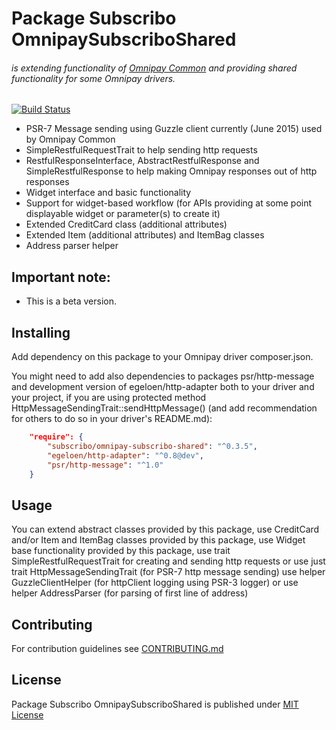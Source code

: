 # Package Subscribo OmnipaySubscriboShared 

###### is extending functionality of [Omnipay Common](https://github.com/thephpleague/omnipay-common) and providing shared functionality for some Omnipay drivers.

[![Build Status](https://travis-ci.org/Subscribo/omnipay-subscribo-shared.svg?branch=master)](https://travis-ci.org/Subscribo/omnipay-subscribo-shared)

- PSR-7 Message sending using Guzzle client currently (June 2015) used by Omnipay Common
- SimpleRestfulRequestTrait to help sending http requests
- RestfulResponseInterface, AbstractRestfulResponse and SimpleRestfulResponse to help making Omnipay responses out of http responses
- Widget interface and basic functionality
- Support for widget-based workflow (for APIs providing at some point displayable widget or parameter(s) to create it)
- Extended CreditCard class (additional attributes)
- Extended Item (additional attributes) and ItemBag classes
- Address parser helper

## Important note:

- This is a beta version.

## Installing

Add dependency on this package to your Omnipay driver composer.json.

You might need to add also dependencies to packages psr/http-message and development version of egeloen/http-adapter
both to your driver and your project, if you are using protected method HttpMessageSendingTrait::sendHttpMessage()
(and add recommendation for others to do so in your driver's README.md):

```json
    "require": {
        "subscribo/omnipay-subscribo-shared": "^0.3.5",
        "egeloen/http-adapter": "^0.8@dev",
        "psr/http-message": "^1.0"
    }
```

## Usage

You can extend abstract classes provided by this package,
use CreditCard and/or Item and ItemBag classes provided by this package,
use Widget base functionality provided by this package,
use trait SimpleRestfulRequestTrait for creating and sending http requests
or use just trait HttpMessageSendingTrait (for PSR-7 http message sending)
use helper GuzzleClientHelper (for httpClient logging using PSR-3 logger)
or use helper AddressParser (for parsing of first line of address)

## Contributing

For contribution guidelines see [CONTRIBUTING.md](CONTRIBUTING.md)

## License

Package Subscribo OmnipaySubscriboShared is published under [MIT License](http://opensource.org/licenses/MIT)
